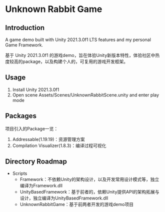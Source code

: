 # Unknown Rabbit Game
## Introduction

A game demo built with Unity 2021.3.0f1 LTS features and my personal Game Framework.

基于 Unity 2021.3.0f1 的游戏demo，旨在体验Unity新版本特性，体验社区中热度较高的package，以及构建个人的，可复用的游戏开发框架。



## Usage

1. Install Unity 2021.3.0f1 
2. Open scene Assets/Scenes/UnknownRabbitScene.unity and enter play mode



## Packages

项目引入的Package一览：

1. Addressable(1.19.19)：资源管理方案
2. Compilation Visualizer(1.8.3)：编译过程可视化



## Directory Roadmap

* Scripts
  * Framework：不依赖Unity的架构设计，以及开发常用设计模式等，独立编译为Framework.dll
  * UnityBasedFramework：基于前者的，依赖Unity提供API的架构拓展与设计，独立编译为UnityBasedFramework.dll
  * UnknownRabbitGame：基于前两者开发的游戏demo项目
